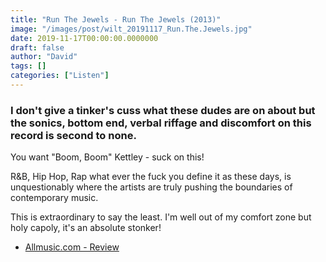 ```yaml
---
title: "Run The Jewels - Run The Jewels (2013)"
image: "/images/post/wilt_20191117_Run.The.Jewels.jpg"
date: 2019-11-17T00:00:00.0000000
draft: false
author: "David"
tags: []
categories: ["Listen"]
---
```

### I don't give a tinker's cuss what these dudes are on about but the sonics, bottom end, verbal riffage and discomfort on this record is second to none. 

 You want "Boom, Boom" Kettley - suck on this!

 R&B, Hip Hop, Rap what ever the fuck you define it as these days, is unquestionably where the artists are truly pushing the boundaries of contemporary music.

 This is extraordinary to say the least. I'm well out of my comfort zone but holy capoly, it's an absolute stonker!

-  [Allmusic.com - Review](https://www.allmusic.com/album/run-the-jewels-mw0002593138)